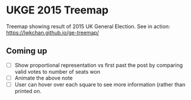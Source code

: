 # UKGE 2015 Treemap

Treemap showing result of 2015 UK General Election. See in action: https://lwkchan.github.io/ge-treemap/

## Coming up
- [ ] Show proportional representation vs first past the post by comparing valid votes to number of seats won
- [ ] Animate the above note
- [ ] User can hover over each square to see more information (rather than printed on.
